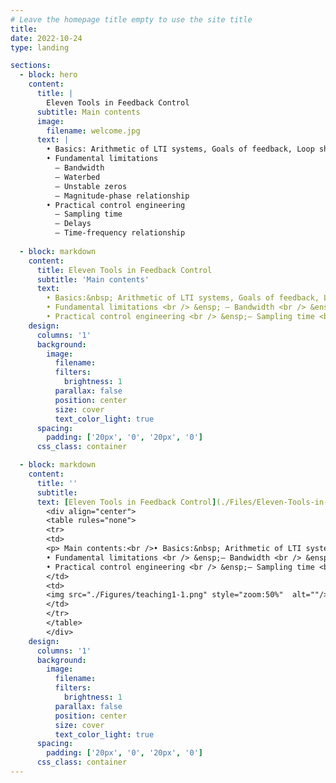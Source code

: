 ```yaml
---
# Leave the homepage title empty to use the site title
title: 
date: 2022-10-24
type: landing

sections:
  - block: hero
    content:
      title: |
        Eleven Tools in Feedback Control
      subtitle: Main contents
      image:
        filename: welcome.jpg
      text: |
        • Basics: Arithmetic of LTI systems, Goals of feedback, Loop shaping, Tradeoffs
        • Fundamental limitations
          – Bandwidth 
          – Waterbed
          – Unstable zeros
          – Magnitude-phase relationship
        • Practical control engineering
          – Sampling time
          – Delays
          – Time-frequency relationship
  
  - block: markdown
    content:
      title: Eleven Tools in Feedback Control
      subtitle: 'Main contents'
      text:
        • Basics:&nbsp; Arithmetic of LTI systems, Goals of feedback, Loop shaping, Tradeoffs <br />
        • Fundamental limitations <br /> &ensp; – Bandwidth <br /> &ensp;– Waterbed <br /> &ensp;– Unstable zeros <br /> &ensp;– Magnitude-phase relationship <br />
        • Practical control engineering <br /> &ensp;– Sampling time <br /> &ensp;– Delays <br /> &ensp;– Time-frequency relationship
    design:
      columns: '1'
      background:
        image: 
          filename: 
          filters:
            brightness: 1
          parallax: false
          position: center
          size: cover
          text_color_light: true
      spacing:
        padding: ['20px', '0', '20px', '0']
      css_class: container

  - block: markdown
    content:
      title: ''
      subtitle: 
      text: [Eleven Tools in Feedback Control](./Files/Eleven-Tools-in-Feedback-Control.pdf) <br />
        <div align="center">
        <table rules="none">
        <tr>
        <td>
        <p> Main contents:<br />• Basics:&nbsp; Arithmetic of LTI systems, Goals of feedback, Loop shaping, Tradeoffs <br />
        • Fundamental limitations <br /> &ensp;– Bandwidth <br /> &ensp;– Waterbed <br /> &ensp;– Unstable zeros <br /> &ensp;– Magnitude-phase relationship <br />
        • Practical control engineering <br /> &ensp;– Sampling time <br /> &ensp;– Delays <br /> &ensp;– Time-frequency relationship </p>
        </td>
        <td>
        <img src="./Figures/teaching1-1.png" style="zoom:50%"  alt=""/>
        </td>
        </tr>
        </table>    
        </div>
    design:
      columns: '1'
      background:
        image: 
          filename: 
          filters:
            brightness: 1
          parallax: false
          position: center
          size: cover
          text_color_light: true
      spacing:
        padding: ['20px', '0', '20px', '0']
      css_class: container
---
```

